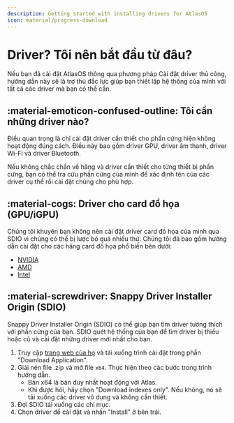 ```yaml
---
description: Getting started with installing drivers for AtlasOS
icon: material/progress-download
---
```


# Driver? Tôi nên bắt đầu từ đâu? 

Nếu bạn đã cài đặt AtlasOS thông qua phương pháp Cài đặt driver thủ công, hướng dẫn này sẽ là trợ thủ đắc lực giúp bạn thiết lập hệ thống của mình với tất cả các driver mà bạn có thể cần.

## :material-emoticon-confused-outline: Tôi cần những driver nào?

Điều quan trọng là chỉ cài đặt driver cần thiết cho phần cứng hiện không hoạt động đúng cách. Điều này bao gồm driver GPU, driver âm thanh, driver Wi-Fi và driver Bluetooth.

Nếu không chắc chắn về hãng và driver cần thiết cho từng thiết bị phần cứng, bạn có thể tra cứu phần cứng của mình để xác định tên của các driver cụ thể rồi cài đặt chúng cho phù hợp.

## :material-cogs: Driver cho card đồ họa (GPU/iGPU)
Chúng tôi khuyên bạn không nên cài đặt driver card đồ họa của mình qua SDIO vì chúng có thể bị lược bỏ quá nhiều thứ. Chúng tôi đã bao gồm hướng dẫn cài đặt cho các hãng card đồ họa phổ biến bên dưới:

* [NVIDIA](../drivers/gpu/nvidia.md)
* [AMD](../drivers/gpu/amd.md)
* [Intel](../drivers/gpu/intel.md)

## :material-screwdriver: Snappy Driver Installer Origin (SDIO)

Snappy Driver Installer Origin (SDIO) có thể giúp bạn tìm driver tương thích với phần cứng của bạn. SDIO quét hệ thống của bạn để tìm driver bị thiếu hoặc cũ và cài đặt những driver mới nhất cho bạn.

1. Truy cập [trang web của họ](https://www.glenn.delahoy.com/snappy-driver-installer-origin) và tải xuống trình cài đặt trong phần "Download Application".
2. Giải nén file .zip và mở file ``x64``. Thực hiện theo các bước trong trình hướng dẫn.
    * Bản x64 là bản duy nhất hoạt động với Atlas.
    * Khi được hỏi, hãy chọn "Download indexes only". Nếu không, nó sẽ tải xuống các driver vô dụng và không cần thiết.
3. Đợi SDIO tải xuống các chỉ mục.
4. Chọn driver để cài đặt và nhấn "Install" ở bên trái.
